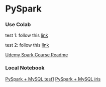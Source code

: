 # PySpark

### Use Colab

test 1: follow this [link](https://colab.research.google.com/github/asifahmed90/pyspark-ML-in-Colab/blob/master/PySpark_Regression_Analysis.ipynb)

test 2: follow this [link](https://towardsdatascience.com/3-methods-for-parallelization-in-spark-6a1a4333b473)

[Udemy Spark Course Readme](https://github.com/dongzhang84/PySpark/tree/master/Spark_Course)


### Local Notebook

[PySpark + MySQL test1](https://github.com/dongzhang84/PySpark/blob/master/PySpark%2BMySQL_beginning.ipynb)
[PySpark + MySQL iris](https://github.com/dongzhang84/PySpark/blob/master/PySpark%2BMySQL_iris.ipynb)

